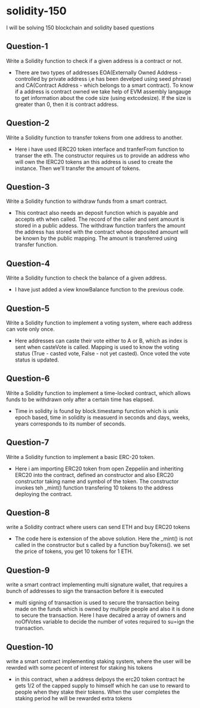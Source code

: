 # solidity-150
I will be solving 150 blockchain and solidity based questions 

## Question-1 
Write a Solidity function to check if a given address is a contract or not.
- There are two types of addresses EOA(Externally Owned Address - controlled by private address i,e has been develped using seed phrase) and CA(Contract Address - which belongs to a smart contract). To know if a address is contract owned we take help of EVM assembly langauge to get information about the code size (using extcodesize).
If the size is greater than 0, then it is contract address.

## Question-2
Write a Solidity function to transfer tokens from one address to another.
- Here i have used IERC20 token interface and tranferFrom function to transer the eth. The constructor requires us to provide an address who will own the IERC20 tokens an this address is used to create the instance. Then we'll transfer the amount of tokens.

## Question-3
Write a Solidity function to withdraw funds from a smart contract.
- This contract also needs an deposit function which is payable and accepts eth when called. The record of the caller and sent amount is stored in a public addess.
The withdraw function tranfers the amount the address has stored with the contract whose deposited amount will be known by the public mapping. The amount is transferred using transfer function.

## Question-4
Write a Solidity function to check the balance of a given address.
- I have just added a view knowBalance function to the previous code.


## Question-5
Write a Solidity function to implement a voting system, where each address can vote only once.
- Here addresses can caste their vote either to A or B, which as index is sent when casteVote is called. Mapping is used to know the voting status (True - casted vote, False - not yet casted). Once voted the vote status is updated. 

## Question-6
Write a Solidity function to implement a time-locked contract, which allows funds to be withdrawn only after a certain time has elapsed.
- Time in solidity is found by block.timestamp function which is unix epoch based, time in solidity is measuerd in seconds and days, weeks, years corresponds to its number of seconds. 

## Question-7
Write a Solidity function to implement a basic ERC-20 token.
- Here i am importing ERC20 token from open Zeppeliin and inheriting ERC20 into the contract, defined an constructor and also ERC20 constructor taking name and symbol of the token. The constructor invokes teh _mint() function transfering 10 tokens to the address deploying the contract. 

## Question-8
write a Solidity contract where users can send ETH and buy ERC20 tokens
- The code here is extension of the above solution. Here the _mint() is not called in the constructor but s called by a function buyTokens(). we set the price of tokens, you get 10 tokens for 1 ETH.

## Question-9
write a smart contract implementing multi signature wallet, that requires a bunch of addresses to sign the transaction before it is executed
- multi signing of transaction is used to secure the transaction being made on the funds which is owned by multiple people and also it is done to secure the transaction. Here I have decalred a array of owners and noOfVotes variable to decide the number of votes required to su=ign the transaction.

## Question-10
write a smart contract implementing staking system, where the user will be rewrded with some pecent of interest for staking his tokens
- in this contract, when a address delpoys the erc20 token contract he gets 1/2 of the capped supply to himself which he can use to reward to people when they stake their tokens. When the user completes the staking period he will be rewarded extra tokens 
